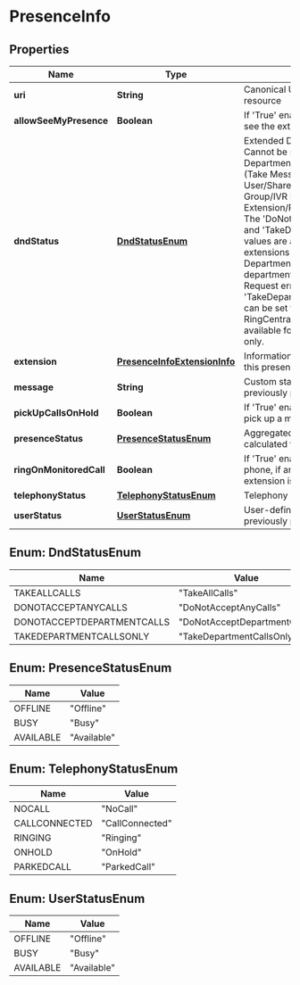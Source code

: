 
# PresenceInfo

## Properties
Name | Type | Description | Notes
------------ | ------------- | ------------- | -------------
**uri** | **String** | Canonical URI of a presence info resource |  [optional]
**allowSeeMyPresence** | **Boolean** | If &#39;True&#39; enables other extensions to see the extension presence status |  [optional]
**dndStatus** | [**DndStatusEnum**](#DndStatusEnum) | Extended DnD (Do not Disturb) status. Cannot be set for Department/Announcement/Voicemail (Take Messages Only)/Fax User/Shared Lines Group/Paging Only Group/IVR Menu/Application Extension/Park Location extensions. The &#39;DoNotAcceptDepartmentCalls&#39; and &#39;TakeDepartmentCallsOnly&#39; values are applicable only for extensions - members of a Department; if these values are set for department outsiders, the 400 Bad Request error code is returned. The &#39;TakeDepartmentCallsOnly&#39; status can be set through the old RingCentral user interface and is available for some migrated accounts only. |  [optional]
**extension** | [**PresenceInfoExtensionInfo**](PresenceInfoExtensionInfo.md) | Information on extension, for which this presence data is returned |  [optional]
**message** | **String** | Custom status message (as previously published by user) |  [optional]
**pickUpCallsOnHold** | **Boolean** | If &#39;True&#39; enables the extension user to pick up a monitored line on hold |  [optional]
**presenceStatus** | [**PresenceStatusEnum**](#PresenceStatusEnum) | Aggregated presence status, calculated from a number of sources |  [optional]
**ringOnMonitoredCall** | **Boolean** | If &#39;True&#39; enables to ring extension phone, if any user monitored by this extension is ringing |  [optional]
**telephonyStatus** | [**TelephonyStatusEnum**](#TelephonyStatusEnum) | Telephony presence status |  [optional]
**userStatus** | [**UserStatusEnum**](#UserStatusEnum) | User-defined presence status (as previously published by the user) |  [optional]


<a name="DndStatusEnum"></a>
## Enum: DndStatusEnum
Name | Value
---- | -----
TAKEALLCALLS | &quot;TakeAllCalls&quot;
DONOTACCEPTANYCALLS | &quot;DoNotAcceptAnyCalls&quot;
DONOTACCEPTDEPARTMENTCALLS | &quot;DoNotAcceptDepartmentCalls&quot;
TAKEDEPARTMENTCALLSONLY | &quot;TakeDepartmentCallsOnly&quot;


<a name="PresenceStatusEnum"></a>
## Enum: PresenceStatusEnum
Name | Value
---- | -----
OFFLINE | &quot;Offline&quot;
BUSY | &quot;Busy&quot;
AVAILABLE | &quot;Available&quot;


<a name="TelephonyStatusEnum"></a>
## Enum: TelephonyStatusEnum
Name | Value
---- | -----
NOCALL | &quot;NoCall&quot;
CALLCONNECTED | &quot;CallConnected&quot;
RINGING | &quot;Ringing&quot;
ONHOLD | &quot;OnHold&quot;
PARKEDCALL | &quot;ParkedCall&quot;


<a name="UserStatusEnum"></a>
## Enum: UserStatusEnum
Name | Value
---- | -----
OFFLINE | &quot;Offline&quot;
BUSY | &quot;Busy&quot;
AVAILABLE | &quot;Available&quot;



